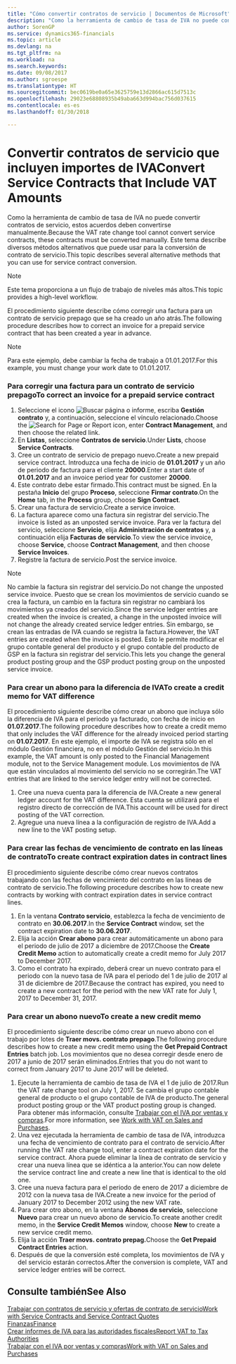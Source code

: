 ```yaml
---
title: "Cómo convertir contratos de servicio | Documentos de Microsoft"
description: "Como la herramienta de cambio de tasa de IVA no puede convertir contratos de servicio, estos acuerdos deben convertirse manualmente. Este tema describe diversos métodos alternativos que puede usar para la conversión de contrato de servicio."
author: SorenGP
ms.service: dynamics365-financials
ms.topic: article
ms.devlang: na
ms.tgt_pltfrm: na
ms.workload: na
ms.search.keywords: 
ms.date: 09/08/2017
ms.author: sgroespe
ms.translationtype: HT
ms.sourcegitcommit: bec0619be0a65e3625759e13d2866ac615d7513c
ms.openlocfilehash: 29023e68808935b49aba663d994bac756d037615
ms.contentlocale: es-es
ms.lasthandoff: 01/30/2018

---
```

# <a name="convert-service-contracts-that-include-vat-amounts"></a><span data-ttu-id="fd9b8-104">Convertir contratos de servicio que incluyen importes de IVA</span><span class="sxs-lookup"><span data-stu-id="fd9b8-104">Convert Service Contracts that Include VAT Amounts</span></span>
<span data-ttu-id="fd9b8-105">Como la herramienta de cambio de tasa de IVA no puede convertir contratos de servicio, estos acuerdos deben convertirse manualmente.</span><span class="sxs-lookup"><span data-stu-id="fd9b8-105">Because the VAT rate change tool cannot convert service contracts, these contracts must be converted manually.</span></span> <span data-ttu-id="fd9b8-106">Este tema describe diversos métodos alternativos que puede usar para la conversión de contrato de servicio.</span><span class="sxs-lookup"><span data-stu-id="fd9b8-106">This topic describes several alternative methods that you can use for service contract conversion.</span></span>  

> [!NOTE]  
>  <span data-ttu-id="fd9b8-107">Este tema proporciona a un flujo de trabajo de niveles más altos.</span><span class="sxs-lookup"><span data-stu-id="fd9b8-107">This topic provides a high-level workflow.</span></span>  

 <span data-ttu-id="fd9b8-108">El procedimiento siguiente describe cómo corregir una factura para un contrato de servicio prepago que se ha creado un año atrás.</span><span class="sxs-lookup"><span data-stu-id="fd9b8-108">The following procedure describes how to correct an invoice for a prepaid service contract that has been created a year in advance.</span></span>  

> [!NOTE]  
>  <span data-ttu-id="fd9b8-109">Para este ejemplo, debe cambiar la fecha de trabajo a 01.01.2017.</span><span class="sxs-lookup"><span data-stu-id="fd9b8-109">For this example, you must change your work date to 01.01.2017.</span></span>  

### <a name="to-correct-an-invoice-for-a-prepaid-service-contract"></a><span data-ttu-id="fd9b8-110">Para corregir una factura para un contrato de servicio prepago</span><span class="sxs-lookup"><span data-stu-id="fd9b8-110">To correct an invoice for a prepaid service contract</span></span>  
1. <span data-ttu-id="fd9b8-111">Seleccione el icono ![Buscar página o informe](media/ui-search/search_small.png "icono Buscar página o informe"), escriba **Gestión contrato** y, a continuación, seleccione el vínculo relacionado.</span><span class="sxs-lookup"><span data-stu-id="fd9b8-111">Choose the ![Search for Page or Report](media/ui-search/search_small.png "Search for Page or Report icon") icon, enter **Contract Management**, and then choose the related link.</span></span>  
2. <span data-ttu-id="fd9b8-112">En **Listas**, seleccione **Contratos de servicio**.</span><span class="sxs-lookup"><span data-stu-id="fd9b8-112">Under **Lists**, choose **Service Contracts**.</span></span>  
3. <span data-ttu-id="fd9b8-113">Cree un contrato de servicio de prepago nuevo.</span><span class="sxs-lookup"><span data-stu-id="fd9b8-113">Create a new prepaid service contract.</span></span> <span data-ttu-id="fd9b8-114">Introduzca una fecha de inicio de **01.01.2017** y un año de periodo de factura para el cliente **20000**.</span><span class="sxs-lookup"><span data-stu-id="fd9b8-114">Enter a start date of **01.01.2017** and an invoice period year for customer **20000**.</span></span>  
4. <span data-ttu-id="fd9b8-115">Este contrato debe estar firmado.</span><span class="sxs-lookup"><span data-stu-id="fd9b8-115">This contract must be signed.</span></span> <span data-ttu-id="fd9b8-116">En la pestaña **Inicio** del grupo **Proceso**, seleccione **Firmar contrato**.</span><span class="sxs-lookup"><span data-stu-id="fd9b8-116">On the **Home** tab, in the **Process** group, choose **Sign Contract**.</span></span>  
5. <span data-ttu-id="fd9b8-117">Crear una factura de servicio.</span><span class="sxs-lookup"><span data-stu-id="fd9b8-117">Create a service invoice.</span></span>
6. <span data-ttu-id="fd9b8-118">La factura aparece como una factura sin registrar del servicio.</span><span class="sxs-lookup"><span data-stu-id="fd9b8-118">The invoice is listed as an unposted service invoice.</span></span> <span data-ttu-id="fd9b8-119">Para ver la factura del servicio, seleccione **Servicio**, elija **Administración de contratos** y, a continuación elija **Facturas de servicio**.</span><span class="sxs-lookup"><span data-stu-id="fd9b8-119">To view the service invoice, choose **Service**, choose **Contract Management**, and then choose **Service Invoices**.</span></span>  
7. <span data-ttu-id="fd9b8-120">Registre la factura de servicio.</span><span class="sxs-lookup"><span data-stu-id="fd9b8-120">Post the service invoice.</span></span>  

> [!NOTE]  
>  <span data-ttu-id="fd9b8-121">No cambie la factura sin registrar del servicio.</span><span class="sxs-lookup"><span data-stu-id="fd9b8-121">Do not change the unposted service invoice.</span></span> <span data-ttu-id="fd9b8-122">Puesto que se crean los movimientos de servicio cuando se crea la factura, un cambio en la factura sin registrar no cambiará los movimientos ya creados del servicio.</span><span class="sxs-lookup"><span data-stu-id="fd9b8-122">Since the service ledger entries are created when the invoice is created, a change in the unposted invoice will not change the already created service ledger entries.</span></span> <span data-ttu-id="fd9b8-123">Sin embargo, se crean las entradas de IVA cuando se registra la factura.</span><span class="sxs-lookup"><span data-stu-id="fd9b8-123">However, the VAT entries are created when the invoice is posted.</span></span> <span data-ttu-id="fd9b8-124">Esto le permite modificar el grupo contable general del producto y el grupo contable del producto de GSP en la factura sin registrar del servicio.</span><span class="sxs-lookup"><span data-stu-id="fd9b8-124">This lets you change the general product posting group and the GSP product posting group on the unposted service invoice.</span></span>  

### <a name="to-create-a-credit-memo-for-vat-difference"></a><span data-ttu-id="fd9b8-125">Para crear un abono para la diferencia de IVA</span><span class="sxs-lookup"><span data-stu-id="fd9b8-125">To create a credit memo for VAT difference</span></span>  
<span data-ttu-id="fd9b8-126">El procedimiento siguiente describe cómo crear un abono que incluya sólo la diferencia de IVA para el periodo ya facturado, con fecha de inicio en **01.07.2017**.</span><span class="sxs-lookup"><span data-stu-id="fd9b8-126">The following procedure describes how to create a credit memo that only includes the VAT difference for the already invoiced period starting on **01.07.2017**.</span></span> <span data-ttu-id="fd9b8-127">En este ejemplo, el importe de IVA se registra sólo en el módulo Gestión financiera, no en el módulo Gestión del servicio.</span><span class="sxs-lookup"><span data-stu-id="fd9b8-127">In this example, the VAT amount is only posted to the Financial Management module, not to the Service Management module.</span></span> <span data-ttu-id="fd9b8-128">Los movimientos de IVA que están vinculados al movimiento del servicio no se corregirán.</span><span class="sxs-lookup"><span data-stu-id="fd9b8-128">The VAT entries that are linked to the service ledger entry will not be corrected.</span></span>  

1. <span data-ttu-id="fd9b8-129">Cree una nueva cuenta para la diferencia de IVA.</span><span class="sxs-lookup"><span data-stu-id="fd9b8-129">Create a new general ledger account for the VAT difference.</span></span> <span data-ttu-id="fd9b8-130">Esta cuenta se utilizará para el registro directo de corrección de IVA.</span><span class="sxs-lookup"><span data-stu-id="fd9b8-130">This account will be used for direct posting of the VAT correction.</span></span>  
2. <span data-ttu-id="fd9b8-131">Agregue una nueva línea a la configuración de registro de IVA.</span><span class="sxs-lookup"><span data-stu-id="fd9b8-131">Add a new line to the VAT posting setup.</span></span>  

### <a name="to-create-contract-expiration-dates-in-contract-lines"></a><span data-ttu-id="fd9b8-132">Para crear las fechas de vencimiento de contrato en las líneas de contrato</span><span class="sxs-lookup"><span data-stu-id="fd9b8-132">To create contract expiration dates in contract lines</span></span>  
<span data-ttu-id="fd9b8-133">El procedimiento siguiente describe cómo crear nuevos contratos trabajando con las fechas de vencimiento del contrato en las líneas de contrato de servicio.</span><span class="sxs-lookup"><span data-stu-id="fd9b8-133">The following procedure describes how to create new contracts by working with contract expiration dates in service contract lines.</span></span>  

1. <span data-ttu-id="fd9b8-134">En la ventana **Contrato servicio**, establezca la fecha de vencimiento de contrato en **30.06.2017**.</span><span class="sxs-lookup"><span data-stu-id="fd9b8-134">In the **Service Contract** window, set the contract expiration date to **30.06.2017**.</span></span>  
2. <span data-ttu-id="fd9b8-135">Elija la acción **Crear abono** para crear automáticamente un abono para el periodo de julio de 2017 a diciembre de 2017.</span><span class="sxs-lookup"><span data-stu-id="fd9b8-135">Choose the **Create Credit Memo** action to automatically create a credit memo for July 2017 to December 2017.</span></span>  
3. <span data-ttu-id="fd9b8-136">Como el contrato ha expirado, deberá crear un nuevo contrato para el periodo con la nuevo tasa de IVA para el periodo del 1 de julio de 2017 al 31 de diciembre de 2017.</span><span class="sxs-lookup"><span data-stu-id="fd9b8-136">Because the contract has expired, you need to create a new contract for the period with the new VAT rate for July 1, 2017 to December 31, 2017.</span></span>  

### <a name="to-create-a-new-credit-memo"></a><span data-ttu-id="fd9b8-137">Para crear un abono nuevo</span><span class="sxs-lookup"><span data-stu-id="fd9b8-137">To create a new credit memo</span></span>  
<span data-ttu-id="fd9b8-138">El procedimiento siguiente describe cómo crear un nuevo abono con el trabajo por lotes de **Traer movs. contrato prepago**.</span><span class="sxs-lookup"><span data-stu-id="fd9b8-138">The following procedure describes how to create a new credit memo using the **Get Prepaid Contract Entries** batch job.</span></span> <span data-ttu-id="fd9b8-139">Los movimientos que no desea corregir desde enero de 2017 a junio de 2017 serán eliminados.</span><span class="sxs-lookup"><span data-stu-id="fd9b8-139">Entries that you do not want to correct from January 2017 to June 2017 will be deleted.</span></span>  

1. <span data-ttu-id="fd9b8-140">Ejecute la herramienta de cambio de tasa de IVA el 1 de julio de 2017.</span><span class="sxs-lookup"><span data-stu-id="fd9b8-140">Run the VAT rate change tool on July 1, 2017.</span></span> <span data-ttu-id="fd9b8-141">Se cambia el grupo contable general de producto o el grupo contable de IVA de producto.</span><span class="sxs-lookup"><span data-stu-id="fd9b8-141">The general product posting group or the VAT product posting group is changed.</span></span> <span data-ttu-id="fd9b8-142">Para obtener más información, consulte [Trabajar con el IVA por ventas y compras](finance-work-with-vat.md).</span><span class="sxs-lookup"><span data-stu-id="fd9b8-142">For more information, see [Work with VAT on Sales and Purchases](finance-work-with-vat.md).</span></span>  
2. <span data-ttu-id="fd9b8-143">Una vez ejecutada la herramienta de cambio de tasa de IVA, introduzca una fecha de vencimiento de contrato para el contrato de servicio.</span><span class="sxs-lookup"><span data-stu-id="fd9b8-143">After running the VAT rate change tool, enter a contract expiration date for the service contract.</span></span> <span data-ttu-id="fd9b8-144">Ahora puede eliminar la línea de contrato de servicio y crear una nueva línea que se idéntica a la anterior.</span><span class="sxs-lookup"><span data-stu-id="fd9b8-144">You can now delete the service contract line and create a new line that is identical to the old one.</span></span>  
3. <span data-ttu-id="fd9b8-145">Cree una nueva factura para el periodo de enero de 2017 a diciembre de 2012 con la nueva tasa de IVA.</span><span class="sxs-lookup"><span data-stu-id="fd9b8-145">Create a new invoice for the period of January 2017 to December 2012 using the new VAT rate.</span></span>  
4. <span data-ttu-id="fd9b8-146">Para crear otro abono, en la ventana **Abonos de servicio**, seleccione **Nuevo** para crear un nuevo abono de servicio.</span><span class="sxs-lookup"><span data-stu-id="fd9b8-146">To create another credit memo, in the **Service Credit Memos** window, choose **New** to create a new service credit memo.</span></span>  
5. <span data-ttu-id="fd9b8-147">Elija la acción **Traer movs. contrato prepag.**</span><span class="sxs-lookup"><span data-stu-id="fd9b8-147">Choose the **Get Prepaid Contract Entries** action.</span></span>  
6. <span data-ttu-id="fd9b8-148">Después de que la conversión esté completa, los movimientos de IVA y del servicio estarán correctos.</span><span class="sxs-lookup"><span data-stu-id="fd9b8-148">After the conversion is complete, VAT and service ledger entries will be correct.</span></span>  

## <a name="see-also"></a><span data-ttu-id="fd9b8-149">Consulte también</span><span class="sxs-lookup"><span data-stu-id="fd9b8-149">See Also</span></span>  
[<span data-ttu-id="fd9b8-150">Trabajar con contratos de servicio y ofertas de contrato de servicio</span><span class="sxs-lookup"><span data-stu-id="fd9b8-150">Work with Service Contracts and Service Contract Quotes</span></span>](service-how-to-create-service-contracts-and-service-contract-quotes.md)  
[<span data-ttu-id="fd9b8-151">Finanzas</span><span class="sxs-lookup"><span data-stu-id="fd9b8-151">Finance</span></span>](finance.md)  
[<span data-ttu-id="fd9b8-152">Crear informes de IVA para las autoridades fiscales</span><span class="sxs-lookup"><span data-stu-id="fd9b8-152">Report VAT to Tax Authorities</span></span>](finance-how-report-vat.md)  
[<span data-ttu-id="fd9b8-153">Trabajar con el IVA por ventas y compras</span><span class="sxs-lookup"><span data-stu-id="fd9b8-153">Work with VAT on Sales and Purchases</span></span>](finance-work-with-vat.md)  

